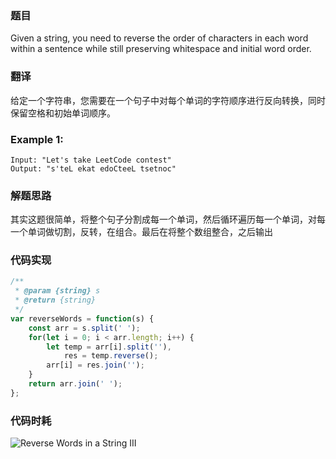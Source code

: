 ### 题目

Given a string, you need to reverse the order of characters in each word within a sentence while still preserving whitespace and initial word order.

### 翻译

给定一个字符串，您需要在一个句子中对每个单词的字符顺序进行反向转换，同时保留空格和初始单词顺序。

### Example 1:

```
Input: "Let's take LeetCode contest"
Output: "s'teL ekat edoCteeL tsetnoc"
```

### 解题思路

其实这题很简单，将整个句子分割成每一个单词，然后循环遍历每一个单词，对每一个单词做切割，反转，在组合。最后在将整个数组整合，之后输出

### 代码实现

```js
/**
 * @param {string} s
 * @return {string}
 */
var reverseWords = function(s) {
    const arr = s.split(' ');
    for(let i = 0; i < arr.length; i++) {
        let temp = arr[i].split(''),
            res = temp.reverse();
        arr[i] = res.join('');
    }
    return arr.join(' ');
};
```

### 代码时耗

![Reverse Words in a String III](http://laihuamin.oss-cn-beijing.aliyuncs.com/ReverseWordsInAString-III.png)